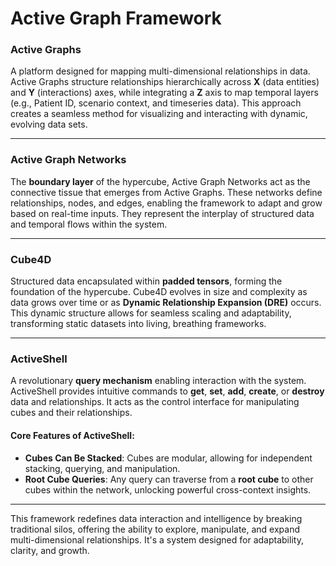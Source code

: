 # Active Graph Framework

### **Active Graphs**  
A platform designed for mapping multi-dimensional relationships in data. Active Graphs structure relationships hierarchically across **X** (data entities) and **Y** (interactions) axes, while integrating a **Z** axis to map temporal layers (e.g., Patient ID, scenario context, and timeseries data). This approach creates a seamless method for visualizing and interacting with dynamic, evolving data sets.

---

### **Active Graph Networks**  
The **boundary layer** of the hypercube, Active Graph Networks act as the connective tissue that emerges from Active Graphs. These networks define relationships, nodes, and edges, enabling the framework to adapt and grow based on real-time inputs. They represent the interplay of structured data and temporal flows within the system.

---

### **Cube4D**  
Structured data encapsulated within **padded tensors**, forming the foundation of the hypercube. Cube4D evolves in size and complexity as data grows over time or as **Dynamic Relationship Expansion (DRE)** occurs. This dynamic structure allows for seamless scaling and adaptability, transforming static datasets into living, breathing frameworks.

---

### **ActiveShell**  
A revolutionary **query mechanism** enabling interaction with the system. ActiveShell provides intuitive commands to **get**, **set**, **add**, **create**, or **destroy** data and relationships. It acts as the control interface for manipulating cubes and their relationships.

#### **Core Features of ActiveShell:**
- **Cubes Can Be Stacked**: Cubes are modular, allowing for independent stacking, querying, and manipulation.  
- **Root Cube Queries**: Any query can traverse from a **root cube** to other cubes within the network, unlocking powerful cross-context insights.

---

This framework redefines data interaction and intelligence by breaking traditional silos, offering the ability to explore, manipulate, and expand multi-dimensional relationships. It's a system designed for adaptability, clarity, and growth.